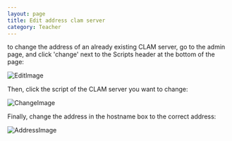 ```yaml
---
layout: page
title: Edit address clam server
category: Teacher
---
```

to change the address of an already existing CLAM server, go to the admin page, and click 'change' next to the Scripts header at the bottom of the page:

![EditImage](/CLST-2020/wikiImage/admin_scripts_edit.png)


Then, click the script of the CLAM server you want to change:

![ChangeImage](/CLST-2020/wikiImage/admin_scripts_script.png)


Finally, change the address in the hostname box to the correct address:

![AddressImage](/CLST-2020/wikiImage/admin_scripts_script-change.png)
